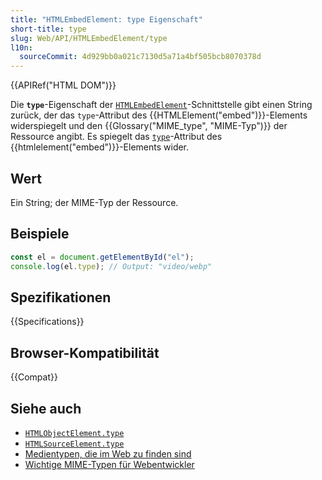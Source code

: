 ```yaml
---
title: "HTMLEmbedElement: type Eigenschaft"
short-title: type
slug: Web/API/HTMLEmbedElement/type
l10n:
  sourceCommit: 4d929bb0a021c7130d5a71a4bf505bcb8070378d
---
```


{{APIRef("HTML DOM")}}

Die **`type`**-Eigenschaft der [`HTMLEmbedElement`](/de/docs/Web/API/HTMLEmbedElement)-Schnittstelle gibt einen String zurück, der das `type`-Attribut des {{HTMLElement("embed")}}-Elements widerspiegelt und den {{Glossary("MIME_type", "MIME-Typ")}} der Ressource angibt. Es spiegelt das [`type`](/de/docs/Web/HTML/Element/embed#type)-Attribut des {{htmlelement("embed")}}-Elements wider.

## Wert

Ein String; der MIME-Typ der Ressource.

## Beispiele

```js
const el = document.getElementById("el");
console.log(el.type); // Output: "video/webp"
```

## Spezifikationen

{{Specifications}}

## Browser-Kompatibilität

{{Compat}}

## Siehe auch

- [`HTMLObjectElement.type`](/de/docs/Web/API/HTMLObjectElement/type)
- [`HTMLSourceElement.type`](/de/docs/Web/API/HTMLSourceElement/type)
- [Medientypen, die im Web zu finden sind](/de/docs/Web/Media/Guides/Formats)
- [Wichtige MIME-Typen für Webentwickler](/de/docs/Web/HTTP/Guides/MIME_types#important_mime_types_for_web_developers)
